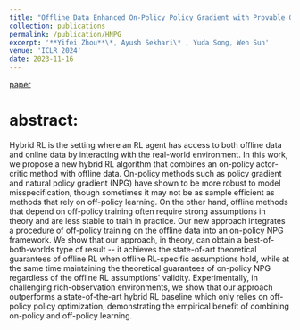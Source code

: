 ```yaml
---
title: "Offline Data Enhanced On-Policy Policy Gradient with Provable Guarantees"
collection: publications
permalink: /publication/HNPG
excerpt: '**Yifei Zhou**\*, Ayush Sekhari\* , Yuda Song, Wen Sun'
venue: 'ICLR 2024'
date: 2023-11-16
---
```

[paper](https://arxiv.org/abs/2311.08384)
# abstract:
Hybrid RL is the setting where an RL agent has access to both offline data and online data by interacting with the real-world environment. In this work, we propose a new hybrid RL algorithm that combines an on-policy actor-critic method with offline data. On-policy methods such as policy gradient and natural policy gradient (NPG) have shown to be more robust to model misspecification, though sometimes it may not be as sample efficient as methods that rely on off-policy learning. On the other hand, offline methods that depend on off-policy training often require strong assumptions in theory and are less stable to train in practice. Our new approach integrates a procedure of off-policy training on the offline data into an on-policy NPG framework. We show that our approach, in theory, can obtain a best-of-both-worlds type of result -- it achieves the state-of-art theoretical guarantees of offline RL when offline RL-specific assumptions hold, while at the same time maintaining the theoretical guarantees of on-policy NPG regardless of the offline RL assumptions' validity. Experimentally, in challenging rich-observation environments, we show that our approach outperforms a state-of-the-art hybrid RL baseline which only relies on off-policy policy optimization, demonstrating the empirical benefit of combining on-policy and off-policy learning.
